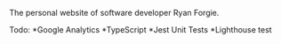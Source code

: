 The personal website of software developer Ryan Forgie.

Todo:
*Google Analytics
*TypeScript
*Jest Unit Tests
*Lighthouse test

